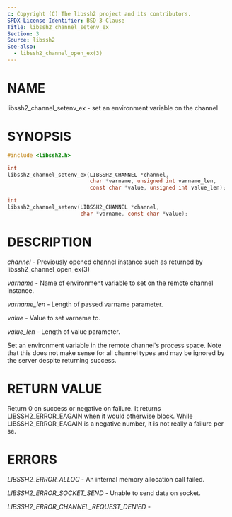 ```yaml
---
c: Copyright (C) The libssh2 project and its contributors.
SPDX-License-Identifier: BSD-3-Clause
Title: libssh2_channel_setenv_ex
Section: 3
Source: libssh2
See-also:
  - libssh2_channel_open_ex(3)
---
```


# NAME

libssh2_channel_setenv_ex - set an environment variable on the channel

# SYNOPSIS

~~~c
#include <libssh2.h>

int
libssh2_channel_setenv_ex(LIBSSH2_CHANNEL *channel,
                          char *varname, unsigned int varname_len,
                          const char *value, unsigned int value_len);

int
libssh2_channel_setenv(LIBSSH2_CHANNEL *channel,
                       char *varname, const char *value);
~~~

# DESCRIPTION

*channel* - Previously opened channel instance such as returned by
libssh2_channel_open_ex(3)

*varname* - Name of environment variable to set on the remote
channel instance.

*varname_len* - Length of passed varname parameter.

*value* - Value to set varname to.

*value_len* - Length of value parameter.

Set an environment variable in the remote channel's process space. Note that
this does not make sense for all channel types and may be ignored by the
server despite returning success.

# RETURN VALUE

Return 0 on success or negative on failure. It returns
LIBSSH2_ERROR_EAGAIN when it would otherwise block. While
LIBSSH2_ERROR_EAGAIN is a negative number, it is not really a failure per se.

# ERRORS

*LIBSSH2_ERROR_ALLOC* - An internal memory allocation call failed.

*LIBSSH2_ERROR_SOCKET_SEND* - Unable to send data on socket.

*LIBSSH2_ERROR_CHANNEL_REQUEST_DENIED* -
